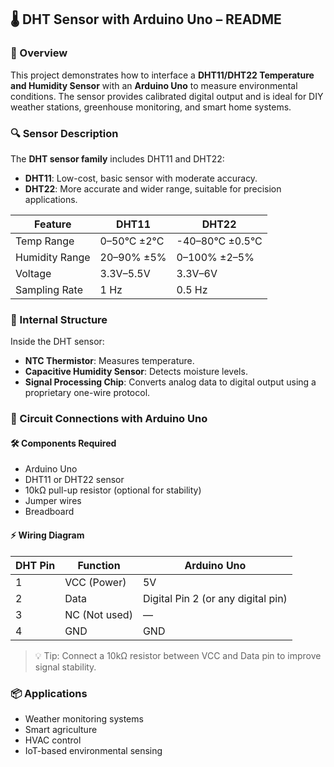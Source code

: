 ## 🌡️ DHT Sensor with Arduino Uno – README

### 📘 Overview
This project demonstrates how to interface a **DHT11/DHT22 Temperature and Humidity Sensor** with an **Arduino Uno** to measure environmental conditions. The sensor provides calibrated digital output and is ideal for DIY weather stations, greenhouse monitoring, and smart home systems.

### 🔍 Sensor Description
The **DHT sensor family** includes DHT11 and DHT22:
- **DHT11**: Low-cost, basic sensor with moderate accuracy.
- **DHT22**: More accurate and wider range, suitable for precision applications.

| Feature         | DHT11                  | DHT22                   |
|----------------|------------------------|-------------------------|
| Temp Range     | 0–50°C ±2°C            | -40–80°C ±0.5°C         |
| Humidity Range | 20–90% ±5%             | 0–100% ±2–5%            |
| Voltage        | 3.3V–5.5V              | 3.3V–6V                 |
| Sampling Rate  | 1 Hz                   | 0.5 Hz                  |

### 🧠 Internal Structure
Inside the DHT sensor:
- **NTC Thermistor**: Measures temperature.
- **Capacitive Humidity Sensor**: Detects moisture levels.
- **Signal Processing Chip**: Converts analog data to digital output using a proprietary one-wire protocol.

### 🔌 Circuit Connections with Arduino Uno

#### 🛠️ Components Required
- Arduino Uno
- DHT11 or DHT22 sensor
- 10kΩ pull-up resistor (optional for stability)
- Jumper wires
- Breadboard

#### ⚡ Wiring Diagram

| DHT Pin | Function       | Arduino Uno |
|---------|----------------|-------------|
| 1       | VCC (Power)    | 5V          |
| 2       | Data           | Digital Pin 2 (or any digital pin) |
| 3       | NC (Not used)  | —           |
| 4       | GND            | GND         |

> 💡 Tip: Connect a 10kΩ resistor between VCC and Data pin to improve signal stability.


### 📦 Applications
- Weather monitoring systems
- Smart agriculture
- HVAC control
- IoT-based environmental sensing


